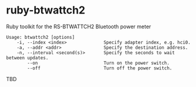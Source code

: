 # ruby-btwattch2
Ruby toolkit for the RS-BTWATTCH2 Bluetooth power meter

```
Usage: btwattch2 [options]
    -i, --index <index>              Specify adapter index, e.g. hci0.
    -a, --addr <addr>                Specify the destination address.
    -n, --interval <second(s)>       Specify the seconds to wait between updates.
        --on                         Turn on the power switch.
        --off                        Turn off the power switch.
```
TBD
